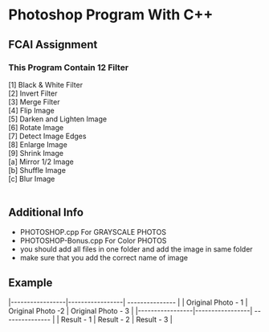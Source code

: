# Photoshop Program With C++ 
## FCAI Assignment 
### This Program Contain 12 Filter
 

[1] Black & White Filter <br />
[2] Invert Filter<br />
[3] Merge Filter <br />
[4] Flip Image<br />
[5] Darken and Lighten Image <br />
[6] Rotate Image<br />
[7] Detect Image Edges <br />
[8] Enlarge Image<br />
[9] Shrink Image<br />
[a] Mirror 1/2 Image<br />
[b] Shuffle Image<br />
[c] Blur Image<br />
<br />
## Additional Info
- PHOTOSHOP.cpp For GRAYSCALE PHOTOS 
- PHOTOSHOP-Bonus.cpp For Color PHOTOS
- you should add all files in one folder and add the image in same folder
- make sure that you add the correct name of image
## Example

|-----------------|-----------------| --------------- |
|  Original Photo - 1 | Original Photo -2      |  Original Photo - 3      |
|-----------------|-----------------| --------------- |
|  Result - 1 | Result - 2      | Result - 3      |
